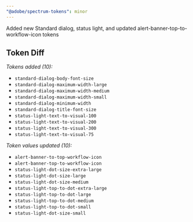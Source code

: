 ```yaml
---
"@adobe/spectrum-tokens": minor
---
```


Added new Standard dialog, status light, and updated alert-banner-top-to-workflow-icon tokens

## Token Diff

_Tokens added (10):_

- `standard-dialog-body-font-size`
- `standard-dialog-maximum-width-large`
- `standard-dialog-maximum-width-medium`
- `standard-dialog-maximum-width-small`
- `standard-dialog-minimum-width`
- `standard-dialog-title-font-size`
- `status-light-text-to-visual-100`
- `status-light-text-to-visual-200`
- `status-light-text-to-visual-300`
- `status-light-text-to-visual-75`

_Token values updated (10):_

- `alert-banner-to-top-workflow-icon`
- `alert-banner-top-to-workflow-icon`
- `status-light-dot-size-extra-large`
- `status-light-dot-size-large`
- `status-light-dot-size-medium`
- `status-light-top-to-dot-extra-large`
- `status-light-top-to-dot-large`
- `status-light-top-to-dot-medium`
- `status-light-top-to-dot-small`
- `status-light-dot-size-small`
